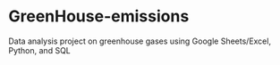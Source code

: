# GreenHouse-emissions
Data analysis project on greenhouse gases using Google Sheets/Excel, Python, and SQL
